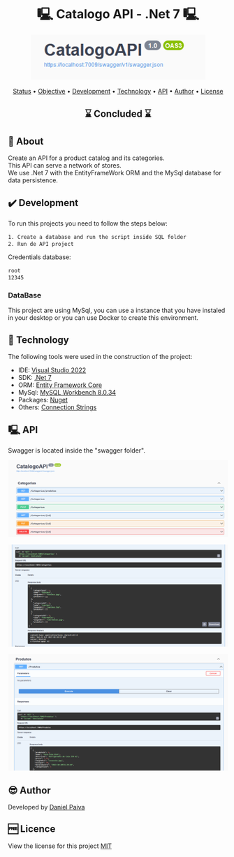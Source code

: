 <h1 align="center"> 🖳 Catalogo API - .Net 7 🖳</h1>

<p align="center">
    <img src="./images/api.png" width="400" alt="API Catalog">
</p>

<p align="center">
 <a href="#status">Status</a> • 
 <a href="#objective">Objective</a> •
 <a href="#installation">Development</a> • 
 <a href="#technology">Technology</a> • 
  <a href="#api">API</a> • 
 <a href="#author">Author</a> • 
 <a href="#licence">License</a>
</p>

<h2 align="center" id=status> 
	⌛ Concluded ⌛
</h2>

<h2 id=objective>📜 About</h2>
Create an API for a product catalog and its categories.<br>
This API can serve a network of stores.<br>
We use .Net 7 with the EntityFrameWork ORM and the MySql database for data persistence.

<h2 id=installation>✔️ Development</h2>

To run this projects you need to follow the steps below:

    1. Create a database and run the script inside SQL folder
    2. Run de API project

Credentials database: 

~~~
root
12345
~~~

### DataBase

This project are using MySql, you can use a instance that you have instaled in your desktop or you can use Docker to create this environment.

<h2 id=technology>🧰 Technology</h2>

The following tools were used in the construction of the project:

- IDE: <a href="https://visualstudio.microsoft.com/pt-br/vs/">Visual Studio 2022</a>
- SDK: <a href="https://dotnet.microsoft.com/pt-br/download/dotnet/7.0">.Net 7</a>
- ORM: <a href="https://learn.microsoft.com/en-us/ef/core/">Entity Framework Core</a>
- MySql: <a href="https://dev.mysql.com/downloads/workbench/">MySQL Workbench 8.0.34 </a>
- Packages: <a href="https://www.nuget.org/">Nuget</a>
- Others: <a href="https://www.connectionstrings.com/mysql/">Connection Strings</a>

<h2 id=api>🖳 API</h2>

Swagger is located inside the "swagger folder".

<p align="center">
    <img src="./images/api_01.png" width="600" alt="API 01">
</p>

<p align="center">
    <img src="./images/api_02.png" width="600" alt="API 02">
</p>

<p align="center">
    <img src="./images/api_03.png" width="600" alt="API 03">
</p>

<h2 id=author>😎 Author</h2>

Developed by <a href="https://www.linkedin.com/in/danhpaiva/" target="_blank">Daniel Paiva</a>

<h2 id=licence>🆓 Licence</h2>

View the license for this project 
<a href="https://github.com/danhpaiva/CatalogoAPI-Net-7/blob/main/LICENSE" target="_blank">MIT</a>
